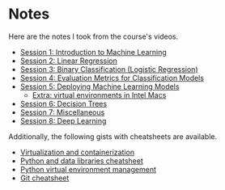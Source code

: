 # Notes

Here are the notes I took from the course's videos.

* [Session 1: Introduction to Machine Learning](01_intro.md)
* [Session 2: Linear Regression](02_linear_regression.md)
* [Session 3: Binary Classification (Logistic Regression)](03_classification.md)
* [Session 4: Evaluation Metrics for Classification Models](04_classification_eval_metrics.md)
* [Session 5: Deploying Machine Learning Models](05a_deployment.md)
    * [Extra: virtual environments in Intel Macs](05b_virtenvs.md)
* [Session 6: Decision Trees](06_trees.md)
* [Session 7: Miscellaneous](07_misc.md)
* [Session 8: Deep Learning](08_deep_learning.md)

Additionally, the following gists with cheatsheets are available.

* [Virtualization and containerization](https://gist.github.com/ziritrion/1842c8a4c4851602a8733bba19ab6050)
* [Python and data libraries cheatsheet](https://gist.github.com/ziritrion/9b80e47956adc0f20ecce209d494cd0a)
* [Python virtual environment management](https://gist.github.com/ziritrion/8024025672ea92b8bdeb320d6015aa0d)
* [Git cheatsheet](https://gist.github.com/ziritrion/d73ca65bf4d19c79ca842a55853cb962)